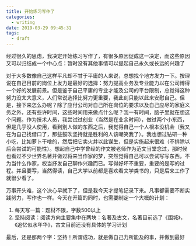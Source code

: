 ```yaml
---
title: 开始练习写作了
categories:
  - writing
date: 2019-03-29 09:45:31
tags:
  - draft
---
```


经过很久的思虑，我决定开始练习写作了，有很多原因促成这一决定，而这些原因又可以归结成一个中心点：暂时没有其他事情可以提起自己永久或长远的兴趣了

对于大多数像自己这样平凡却不甘于平庸的人来说，总想找个地方发力一下。按理说在自己目前的岗位上发力是最好的选择：努力提高业务及专业能力以在公司博得一个好的发展前景。但是鉴于自己平庸的专业才能及公司的平台限制，总觉得这种努力没太大意义，人们常说选择比努力更重要，我此刻只能以此来安慰自己。但是，接下来怎么办呢？除了应付公司对自己所在岗位的要求以及自己应尽的家庭义务之外，还有些许时间，这些时间用来做点什么呢？我一有时间，脑子里就在想这个问题。作为技术人员，我尝试过创业（当然是在业余时间），做过两个小东西，但是几乎没人使用，看到别人做的东西之后，我觉得自己一个人根本没机会（我又在为自己找借口了，那些鼓吹坚持就是胜利的人该嘲笑我了）。我也想过钻研一种小吃，比如萝卜干啥的，然后把它卖火并以此谋生，但是实施起来很难（不排除以后会尝试的可能性）。想起自己中学曾经的作文被老师作为范文当堂念过，那时候也看过不少世界名著并做过将来当作家的梦，突然觉得自己可以尝试写写东西，不为当什么作家，权当抒发自己聊作兴趣而已。写得好坏不重要，重要的是写的过程。并且要写，当然得读，自己大学以前都是喜欢看文学类书的，只是后来工作了就很少看了。

万事开头难，这个决心早就下了，但是我今天才提笔记录下来。凡事都需要不断实践努力，写作也一样。今天在开篇的同时，也需要制定一个大概的计划：

1. 每天写一篇：题材不限，字数500以上
2. 坚持阅读：阅读方向主要集中在两块：名著及古文，名著目前选了《围城》，《追忆似水年华》，古文目前还没有具体的学习计划

最后，还是那两个字：坚持！所谓成功，就是做自己力所能及的事，并做到最好

